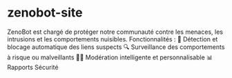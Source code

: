 # zenobot-site
ZenoBot est chargé de protéger notre communauté contre les menaces, les intrusions et les comportements nuisibles.  Fonctionnalités : 🚨 Détection et blocage automatique des liens suspects 🔍 Surveillance des comportements à risque ou malveillants 👮‍♂️ Modération intelligente et personnalisable 📊 Rapports Sécurité
